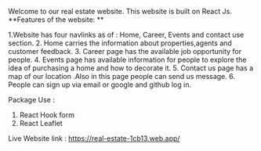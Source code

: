 Welcome to our real estate website. This website is built on React Js.
**Features of the website: **

1.Website has four navlinks as of : Home, Career, Events and contact use section.
2. Home carries the information about properties,agents and customer feedback.
3. Career page has the available job opportunity for people.
4. Events page has available information for people to explore the idea of purchasing a home and how to decorate it.
5. Contact us page has a map of our location .Also in this page people can send us message.
6. People can sign up via email or google and github log in.

Package Use :
1. React Hook form
2. React Leaflet




Live Website link : https://real-estate-1cb13.web.app/

